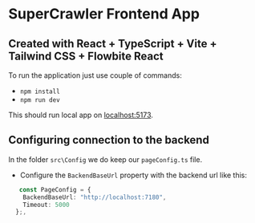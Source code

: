 # SuperCrawler Frontend App

## Created with React + TypeScript + Vite + Tailwind CSS + Flowbite React

To run the application just use couple of commands:

- `npm install`
- `npm run dev`

This should run local app on [localhost:5173](http://localhost:5173/).

## Configuring connection to the backend

In the folder `src\Config` we do keep our `pageConfig.ts` file.

- Configure the `BackendBaseUrl` property with the backend url like this:

```ts
   const PageConfig = {
    BackendBaseUrl: "http://localhost:7180",
    Timeout: 5000
  };,
```
